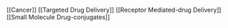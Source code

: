 [[Cancer]]
[[Targeted Drug Delivery]]
[[Receptor Mediated-drug Delivery]]
[[Small Molecule Drug-conjugates]]
